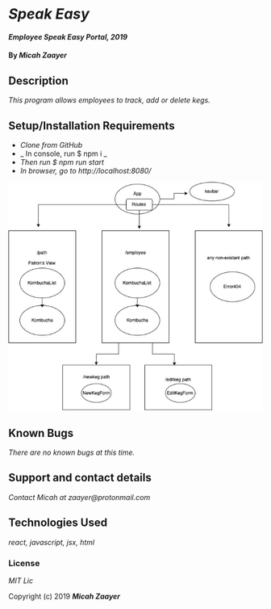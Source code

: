 # _Speak Easy_

#### _Employee Speak Easy Portal, 2019_

#### By _**Micah Zaayer**_

## Description

_This program allows employees to track, add or delete kegs._

## Setup/Installation Requirements

* _Clone from GitHub_
* _ In console, run $ npm i _
* _Then run $ npm run start_
* _In browser, go to http://localhost:8080/_

![Diagram](https://github.com/m7zaa/speak-easy/blob/16d6c46744d7125aba427e33543c89434fa56c42/speak-easy.jpg)

## Known Bugs

_There are no known bugs at this time._

## Support and contact details

_Contact Micah at zaayer@protonmail.com_

## Technologies Used

_react, javascript, jsx, html_

### License

*MIT Lic*

Copyright (c) 2019 **_Micah Zaayer_**